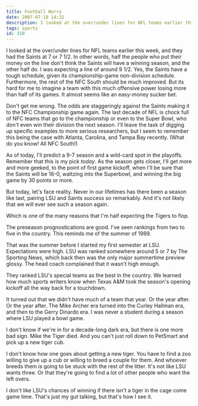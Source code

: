 ```yaml
---
title: Football Worry
date: 2007-07-18 14:32
description: I looked at the over/under lines for NFL teams earlier this week, and they had the Saints at 7 or 7 1/2.  In other words, half the people who put their money on the line don't think the Saints will have a winning season, and the other half do.  I was expecting a line of around 9 1/2.  Yes, the Saints have a tough schedule, given its championship-game non-division schedule.  Furthermore, the rest of the NFC South should be much improved.  But its hard for me to imagine a team with this much offensive power losing more than half of its games.  It almost seems like an easy-money sucker bet.
tags: sports
id: 310
---
```

I looked at the over/under lines for NFL teams earlier this week, and they had the Saints at 7 or 7 1/2.  In other words, half the people who put their money on the line don't think the Saints will have a winning season, and the other half do.  I was expecting a line of around 9 1/2.  Yes, the Saints have a tough schedule, given its championship-game non-division schedule.  Furthermore, the rest of the NFC South should be much improved.  But its hard for me to imagine a team with this much offensive power losing more than half of its games.  It almost seems like an easy-money sucker bet.

Don't get me wrong.  The odds are staggeringly against the Saints making it to the NFC Championship game again.  The last decade of NFL is chock full of NFC teams that go to the championship or even to the Super Bowl, who don't even win their division the next season.  I'll leave the task of digging up specific examples to more serious researchers, but I seem to remember this being the case with Atlanta, Carolina, and Tampa Bay recently.  (What do you know!  All NFC South!)

As of today, I'll predict a 9-7 season and a wild-card spot in the playoffs.  Remember that this is my pick *today*.  As the season gets closer, I'll get more and more geeked, to the point of first game kickoff, when I'll be sure that the Saints will be 16-0, waltzing into the Superbowl, and winning the big game by 30 points or more.

But today, let's face reality.  Never in our lifetimes has there been a season like last, pairing LSU and Saints success so remarkably.  And it's not likely that we will ever see such a season again.

Which is one of the many reasons that I'm half expecting the Tigers to flop.

The preseason prognostications are good.  I've seen rankings from two to five in the country.  This reminds me of the summer of 1989.

That was the summer before I started my first semester at LSU.  Expectations were high.  LSU was ranked somewhere around 5 or 7 by The Sporting News, which back then was the only major summertime preview glossy.  The head coach complained that it wasn't high enough.

They ranked LSU's special teams as the best in the country.  We learned how much sports writers know when Texas A&M took the season's opening kickoff all the way back for a touchdown.  

It turned out that we didn't have much of a team that year.  Or the year after.  Or the year after.  The Mike Archer era turned into the Curley Hallman era, and then to the Gerry Dinardo era.  I was never a student during a season where LSU played a bowl game.

I don't know if we're in for a decade-long dark era, but there is one more bad sign.  Mike the Tiger died.  And you can't just roll down to PetSmart and pick up a new tiger cub.  

I don't know how one goes about getting a new tiger.  You have to find a zoo willing to give up a cub or willing to breed a couple for them.  And whoever breeds them is going to be stuck with the rest of the litter.  It's not like LSU wants three.  Or that they're going to find a lot of other people who want the left overs.

I don't like LSU's chances of winning if there isn't a tiger in the cage come game time.  That's just my gut talking, but that's how I see it.